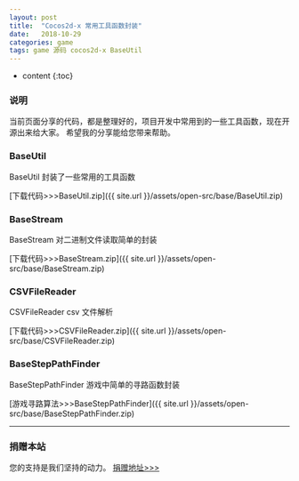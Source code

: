 ```yaml
---
layout: post
title:  "Cocos2d-x 常用工具函数封装"
date:   2018-10-29
categories: game
tags: game 源码 cocos2d-x BaseUtil
---
```


* content
{:toc}


### 说明

当前页面分享的代码，都是整理好的，项目开发中常用到的一些工具函数，现在开源出来给大家。
希望我的分享能给您带来帮助。



### BaseUtil

BaseUtil 封装了一些常用的工具函数

[下载代码>>>BaseUtil.zip]({{ site.url }}/assets/open-src/base/BaseUtil.zip)


### BaseStream

BaseStream 对二进制文件读取简单的封装

[下载代码>>>BaseStream.zip]({{ site.url }}/assets/open-src/base/BaseStream.zip)



### CSVFileReader

CSVFileReader csv 文件解析

[下载代码>>>CSVFileReader.zip]({{ site.url }}/assets/open-src/base/CSVFileReader.zip)



### BaseStepPathFinder

BaseStepPathFinder 游戏中简单的寻路函数封装

[游戏寻路算法>>>BaseStepPathFinder]({{ site.url }}/assets/open-src/base/BaseStepPathFinder.zip)

---


### 捐赠本站

您的支持是我们坚持的动力。 
[捐赠地址>>>](https://openbook.wiki/about/#%E6%8D%90%E8%B5%A0%E6%9C%AC%E7%AB%99)






